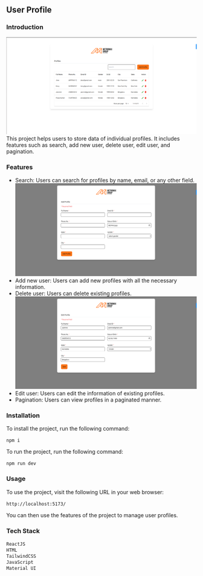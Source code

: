 ## User Profile

### Introduction

![image](https://github.com/div-vik/metromax-group/blob/main/src/assets/Screenshot%20from%202023-09-18%2002-10-03.png?raw=true)
This project helps users to store data of individual profiles. It includes features such as search, add new user, delete user, edit user, and pagination.

### Features

- Search: Users can search for profiles by name, email, or any other field.
  ![image](https://github.com/div-vik/metromax-group/blob/main/src/assets/Screenshot%20from%202023-09-18%2002-10-13.png?raw=true)
- Add new user: Users can add new profiles with all the necessary information.
- Delete user: Users can delete existing profiles.
  ![image](https://github.com/div-vik/metromax-group/blob/main/src/assets/Screenshot%20from%202023-09-18%2002-12-11.png?raw=true)
- Edit user: Users can edit the information of existing profiles.
- Pagination: Users can view profiles in a paginated manner.

### Installation

To install the project, run the following command:

```
npm i
```

To run the project, run the following command:

```
npm run dev
```

### Usage

To use the project, visit the following URL in your web browser:

```
http://localhost:5173/
```

You can then use the features of the project to manage user profiles.

### Tech Stack
```
ReactJS
HTML
TailwindCSS
JavaScript
Material UI

```
